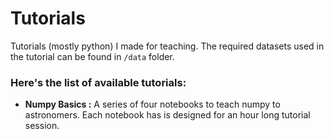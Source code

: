 # Tutorials
Tutorials (mostly python) I made for teaching. The required datasets used in the tutorial can be found in `/data` folder.
### Here's the list of available tutorials:
- **Numpy Basics :** A series of four notebooks to  teach numpy to astronomers. Each notebook has is designed for an hour long tutorial session.
